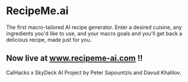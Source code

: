 # RecipeMe.ai

The first macro-tailored AI recipe generator. Enter a desired cuisine, any ingredients you'd like to use, and your macro goals and you'll get back a delicious recipe, made just for you. 
## Now live at www.recipeme-ai.com !!


CalHacks x SkyDeck AI Project by Peter Sapountzis and Davud Khalilov. 


